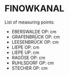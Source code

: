 # FINOWKANAL

List of measuring points:

* EBERSWALDE OP: <Value topic="rivers/pegel-online/FiK/EBERSWALDE OP/measurementValue"/> cm
* GRAFENBRÜCK OP: <Value topic="rivers/pegel-online/FiK/GRAFENBRÜCK OP/measurementValue"/> cm
* LEESENBRÜCK OP: <Value topic="rivers/pegel-online/FiK/LEESENBRÜCK OP/measurementValue"/> cm
* LIEPE OP: <Value topic="rivers/pegel-online/FiK/LIEPE OP/measurementValue"/> cm
* LIEPE UP: <Value topic="rivers/pegel-online/FiK/LIEPE UP/measurementValue"/> cm
* RAGÖSE OP: <Value topic="rivers/pegel-online/FiK/RAGÖSE OP/measurementValue"/> cm
* RUHLSDORF OP: <Value topic="rivers/pegel-online/FiK/RUHLSDORF OP/measurementValue"/> cm
* STECHER OP: <Value topic="rivers/pegel-online/FiK/STECHER OP/measurementValue"/> cm
